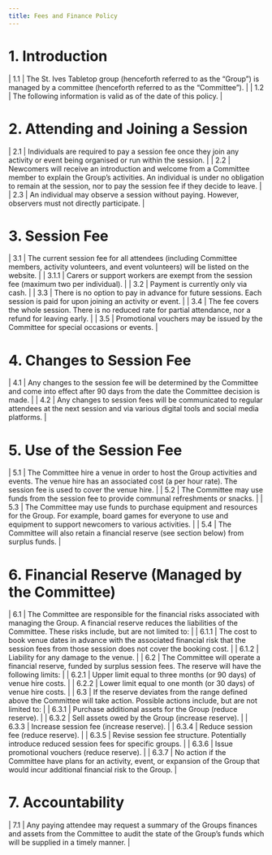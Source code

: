 ```yaml
---
title: Fees and Finance Policy
---
```


# 1. Introduction

| 1.1 | The St. Ives Tabletop group (henceforth referred to as the “Group”) is managed by a committee (henceforth referred to as the “Committee”). |
| 1.2 | The following information is valid as of the date of this policy.                                                                          |

# 2. Attending and Joining a Session

| 2.1 | Individuals are required to pay a session fee once they join any activity or event being organised or run within the session.                                                                                                     |
| 2.2 | Newcomers will receive an introduction and welcome from a Committee member to explain the Group’s activities.  An individual is under no obligation to remain at the session, nor to pay the session fee if they decide to leave. |
| 2.3 | An individual may observe a session without paying.  However, observers must not directly participate.                                                                                                                            |

# 3. Session Fee

| 3.1   | The current session fee for all attendees (including Committee members, activity volunteers, and event volunteers) will be listed on the website. |
| 3.1.1 | Carers or support workers are exempt from the session fee (maximum two per individual).                                                           |
| 3.2   | Payment is currently only via cash.                                                                                                               |
| 3.3   | There is no option to pay in advance for future sessions.  Each session is paid for upon joining an activity or event.                            |
| 3.4   | The fee covers the whole session.  There is no reduced rate for partial attendance, nor a refund for leaving early.                               |
| 3.5   | Promotional vouchers may be issued by the Committee for special occasions or events.                                                              |

# 4. Changes to Session Fee

| 4.1 | Any changes to the session fee will be determined by the Committee and come into effect after 90 days from the date the Committee decision is made. |
| 4.2 | Any changes to session fees will be communicated to regular attendees at the next session and via various digital tools and social media platforms. |

# 5. Use of the Session Fee

| 5.1 | The Committee hire a venue in order to host the Group activities and events.  The venue hire has an associated cost (a per hour rate).  The session fee is used to cover the venue hire. |
| 5.2 | The Committee may use funds from the session fee to provide communal refreshments or snacks.                                                                                             |
| 5.3 | The Committee may use funds to purchase equipment and resources for the Group.  For example, board games for everyone to use and equipment to support newcomers to various activities.   |
| 5.4 | The Committee will also retain a financial reserve (see section below) from surplus funds.                                                                                               |

# 6. Financial Reserve (Managed by the Committee)

| 6.1   | The Committee are responsible for the financial risks associated with managing the Group.  A financial reserve reduces the liabilities of the Committee.  These risks include, but are not limited to: |
| 6.1.1 | The cost to book venue dates in advance with the associated financial risk that the session fees from those session does not cover the booking cost.                                                   |
| 6.1.2 | Liability for any damage to the venue.                                                                                                                                                                 |
| 6.2   | The Committee will operate a financial reserve, funded by surplus session fees.  The reserve will have the following limits:                                                                           |
| 6.2.1 | Upper limit equal to three months (or 90 days) of venue hire costs.                                                                                                                                    |
| 6.2.2 | Lower limit equal to one month (or 30 days) of venue hire costs.                                                                                                                                       |
| 6.3   | If the reserve deviates from the range defined above the Committee will take action.  Possible actions include, but are not limited to:                                                                |
| 6.3.1 | Purchase additional assets for the Group (reduce reserve).                                                                                                                                             |
| 6.3.2 | Sell assets owed by the Group (increase reserve).                                                                                                                                                      |
| 6.3.3 | Increase session fee (increase reserve).                                                                                                                                                               |
| 6.3.4 | Reduce session fee (reduce reserve).                                                                                                                                                                   |
| 6.3.5 | Revise session fee structure.  Potentially introduce reduced session fees for specific groups.                                                                                                         |
| 6.3.6 | Issue promotional vouchers (reduce reserve).                                                                                                                                                           |
| 6.3.7 | No action if the Committee have plans for an activity, event, or expansion of the Group that would incur additional financial risk to the Group.                                                       |

# 7. Accountability

| 7.1 | Any paying attendee may request a summary of the Groups finances and assets from the Committee to audit the state of the Group’s funds which will be supplied in a timely manner. |
